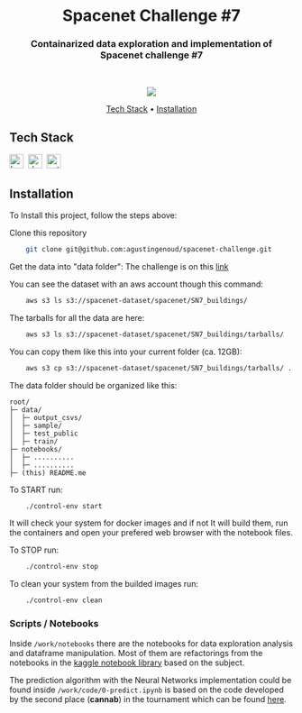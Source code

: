 <h1 align="center">
	Spacenet Challenge #7
</h1>

<h3 align="center">
	Containarized data exploration and implementation of Spacenet challenge #7
</h3>
<br>

<p align="center">
	<img src="https://img.shields.io/github/repo-size/agustingenoud/spacenet-challenge?color=green"/>
</p>

<p align="center">
	<a href="#tech-stack">Tech Stack</a> •
	<a href="#installation">Installation</a> 
</p>

## Tech Stack
<img src="https://img.shields.io/badge/Bash-05122A?style=flat&logo=gnu-bash" alt="bash Badge" height="25">&nbsp;
<img src="https://img.shields.io/badge/Docker-05122A?style=flat&logo=docker" alt="docker Badge" height="25">&nbsp;
<img src="https://img.shields.io/badge/Python-05122A?style=flat&logo=python" alt="python Badge" height="25">&nbsp;

## Installation
To Install this project, follow the steps above:


Clone this repository

```bash
	git clone git@github.com:agustingenoud/spacenet-challenge.git
```


Get the data into "data folder":
The challenge is on this [link](https://spacenet.ai/sn7-challenge/ "link to challenge")

You can see the dataset with an aws account though this command:
```bash
	aws s3 ls s3://spacenet-dataset/spacenet/SN7_buildings/
```
	

The tarballs for all the data are here:
```bash
	aws s3 ls s3://spacenet-dataset/spacenet/SN7_buildings/tarballs/
```

You can copy them like this into your current folder (ca. 12GB):
```bash
	aws s3 cp s3://spacenet-dataset/spacenet/SN7_buildings/tarballs/ .
```

The data folder should be organized like this:

```
root/
├─ data/
│  ├─ output_csvs/
│  ├─ sample/
│  ├─ test_public
│  ├─ train/
├─ notebooks/
│  ├─ ..........
│  ├─ ..........
├─ (this) README.me
```


To START run:
```bash
	./control-env start
```
It will check your system for docker images and if not It will build them,
run the containers and open your prefered web browser with the notebook files.


To STOP run:
```bash
	./control-env stop
```

To clean your system from the builded images run:
```bash
	./control-env clean
```

### Scripts / Notebooks
Inside ```/work/notebooks``` there are the notebooks for data exploration analysis and dataframe manipulation. Most of them are refactorings from the notebooks in the [kaggle notebook library](https://www.kaggle.com/datasets/amerii/spacenet-7-multitemporal-urban-development) based on the subject.

The prediction algorithm with the Neural Networks implementation could be found inside ```/work/code/0-predict.ipynb``` is based on the code developed by the second place (**cannab**) in the tournament which can be found [here](https://github.com/SpaceNetChallenge/SpaceNet7_Multi-Temporal_Solutions).
